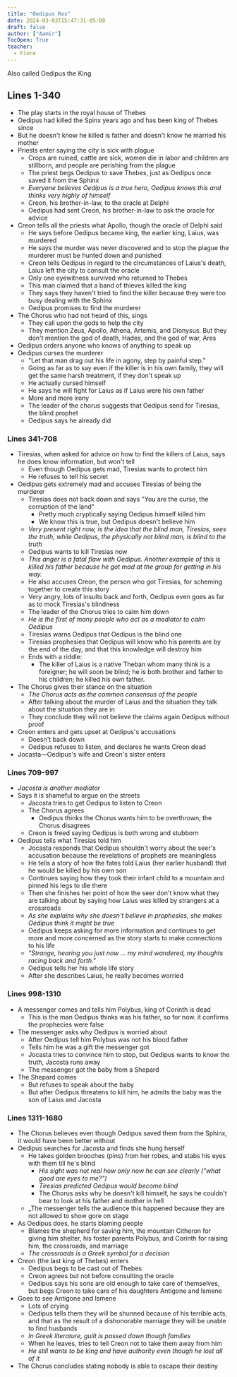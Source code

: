 ```yaml
---
title: "Oedipus Rex"
date: 2024-03-03T15:47:31-05:00
draft: false
author: ["Aamir"]
TocOpen: True
teacher:
  - Fiore
---
```


Also called Oedipus the King

## Lines 1-340

- The play starts in the royal house of Thebes
- Oedipus had killed the Spinx years ago and has been king of Thebes since
- But he doesn't know he killed is father and doesn't know he married his mother
- Priests enter saying the city is sick with plague
  - Crops are ruined, cattle are sick, women die in labor and children are stillborn, and people are perishing from the plague
  - The priest begs Oedipus to save Thebes, just as Oedipus once saved it from the Sphinx
  - _Everyone believes Oedipus is a true hero, Oedipus knows this and thinks very highly of himself_
  - Creon, his brother-in-law, to the oracle at Delphi
  - Oedipus had sent Creon, his brother-in-law to ask the oracle for advice
- Creon tells all the priests what Apollo, though the oracle of Delphi said
  - He says before Oedipus became king, the earlier king, Laius, was murdered
  - He says the murder was never discovered and to stop the plague the murderer must be hunted down and punished
  - Creon tells Oedipus in regard to the circumstances of Laius's death, Laius left the city to consult the oracle
  - Only one eyewitness survived who returned to Thebes
  - This man claimed that a band of thieves killed the king
  - They says they haven't tried to find the killer because they were too busy dealing with the Sphinx
  - Oedipus promises to find the murderer
- The Chorus who had not heard of this, sings
  - They call upon the gods to help the city
  - They mention Zeus, Apollo, Athena, Artemis, and Dionysus. But they don't mention the god of death, Hades, and the god of war, Ares
- Oedipus orders anyone who knows of anything to speak up
- Oedipus curses the murderer
  - "Let that man drag out his life in agony, step by painful step."
  - Going as far as to say even if the killer is in his own family, they will get the same harsh treatment, if they don't speak up
  - He actually cursed himself
  - He says he will fight for Laius as if Laius were his own father
  - More and more irony
  - The leader of the chorus suggests that Oedipus send for Tiresias, the blind prophet
  - Oedipus says he already did

### Lines 341-708

- Tiresias, when asked for advice on how to find the killers of Laius, says he does know information, but won't tell
  - Even though Oedipus gets mad, Tiresias wants to protect him
  - He refuses to tell his secret
- Oedipus gets extremely mad and accuses Tiresias of being the murderer
  - Tiresias does not back down and says "You are the curse, the corruption of the land"
    - Pretty much cryptically saying Oedipus himself killed him
    - We know this is true, but Oedipus doesn't believe him
  - _Very present right now, is the idea that the blind man, Tiresias, sees the truth, while Oedipus, the physically not blind man, is blind to the truth_
  - Oedipus wants to kill Tiresias now
  - _This anger is a fatal flaw with Oedipus. Another example of this is killed his father because he got mad at the group for getting in his way._
  - He also accuses Creon, the person who got Tiresias, for scheming together to create this story
  - Very angry, lots of insults back and forth, Oedipus even goes as far as to mock Tiresias's blindness
  - The leader of the Chorus tries to calm him down
  - _He is the first of many people who act as a mediator to calm Oedipus_
  - Tiresias warns Oedipus that Oedipus is the blind one
  - Tiresias prophesies that Oedipus will know who his parents are by the end of the day, and that this knowledge will destroy him
  - Ends with a riddle:
    - The killer of Laius is a native Theban whom many think is a foreigner; he will soon be blind; he is both brother and father to his children; he killed his own father.
- The Chorus gives their stance on the situation
  - _The Chorus acts as the common consensus of the people_
  - After talking about the murder of Laius and the situation they talk about the situation they are in
  - They conclude they will not believe the claims again Oedipus without proof
- Creon enters and gets upset at Oedipus's accusations
  - Doesn't back down
  - Oedipus refuses to listen, and declares he wants Creon dead
- Jocasta—Oedipus's wife and Creon's sister enters

### Lines 709-997

- _Jacosta is another mediator_
- Says it is shameful to argue on the streets
  - Jacosta tries to get Oedipus to listen to Creon
  - The Chorus agrees
    - Oedipus thinks the Chorus wants him to be overthrown, the Chorus disagrees
  - Creon is freed saying Oedipus is both wrong and stubborn
- Oedipus tells what Tiresias told him
  - Jocasta responds that Oedipus shouldn't worry about the seer's accusation because the revelations of prophets are meaningless
  - He tells a story of how the fates told Laius (her earlier husband) that he would be killed by his own son
  - Continues saying how they took their infant child to a mountain and pinned his legs to die there
  - Then she finishes her point of how the seer don't know what they are talking about by saying how Laius was killed by strangers at a crossroads
  - _As she explains why she doesn't believe in prophesies, she makes Oedipus think it might be true_
  - Oedipus keeps asking for more information and continues to get more and more concerned as the story starts to make connections to his life
  - _"Strange, hearing you just now … my mind wandered, my thoughts racing back and forth."_
  - Oedipus tells her his whole life story
  - After she describes Laius, he really becomes worried

### Lines 998-1310

- A messenger comes and tells him Polybus, king of Corinth is dead
  - This is the man Oedipus thinks was his father, so for now. it confirms the prophecies were false
- The messenger asks why Oedipus is worried about
  - After Oedipus tell him Polybus was not his blood father
  - Tells him he was a gift the messenger got
  - Jocasta tries to convince him to stop, but Oedipus wants to know the truth, Jacosta runs away
  - The messenger got the baby from a Shepard
- The Shepard comes
  - But refuses to speak about the baby
  - But after Oedipus threatens to kill him, he admits the baby was the son of Laius and Jacosta

### Lines 1311-1680

- The Chorus believes even though Oedipus saved them from the Sphinx, it would have been better without
- Oedipus searches for Jacosta and finds she hung herself
  - He takes golden brooches (pins) from her robes, and stabs his eyes with them till he's blind
    - _His sight was not real how only now he can see clearly ("what good are eyes to me?")_
    - _Tiresias predicted Oedipus would become blind_
    - The Chorus asks why he doesn't kill himself, he says he couldn't bear to look at his father and mother in hell
  - \_The messenger tells the audience this happened because they are not allowed to show gore on stage
- As Oedipus does, he starts blaming people
  - Blames the shepherd for saving him, the mountain Citheron for giving him shelter, his foster parents Polybus, and Corinth for raising him, the crossroads, and marriage
  - _The crossroads is a Greek symbol for a decision_
- Creon (the last king of Thebes) enters
  - Oedipus begs to be cast out of Thebes
  - Creon agrees but not before consulting the oracle
  - Oedipus says his sons are old enough to take care of themselves, but begs Creon to take care of his daughters Antigone and Ismene
- Goes to see Antigone and Ismene
  - Lots of crying
  - Oedipus tells them they will be shunned because of his terrible acts, and that as the result of a dishonorable marriage they will be unable to find husbands
  - _In Greek literature, guilt is passed down though families_
  - When he leaves, tries to tell Creon not to take them away from him
  - _He still wants to be king and have authority even though he lost all of it_
- The Chorus concludes stating nobody is able to escape their destiny
